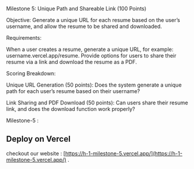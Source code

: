 
Milestone 5: Unique Path and Shareable Link (100 Points)

Objective:
Generate a unique URL for each resume based on the user’s username, and allow the resume to be shared and downloaded.

Requirements:

When a user creates a resume, generate a unique URL, for example: username.vercel.app/resume.
Provide options for users to share their resume via a link and download the resume as a PDF.


Scoring Breakdown:

Unique URL Generation (50 points):
Does the system generate a unique path for each user’s resume based on their username?

Link Sharing and PDF Download (50 points):
Can users share their resume link, and does the download function work properly?



Milestone-5 :
## Deploy on Vercel 

checkout our website :
[https://h-1-milestone-5.vercel.app/](https://h-1-milestone-5.vercel.app/) .